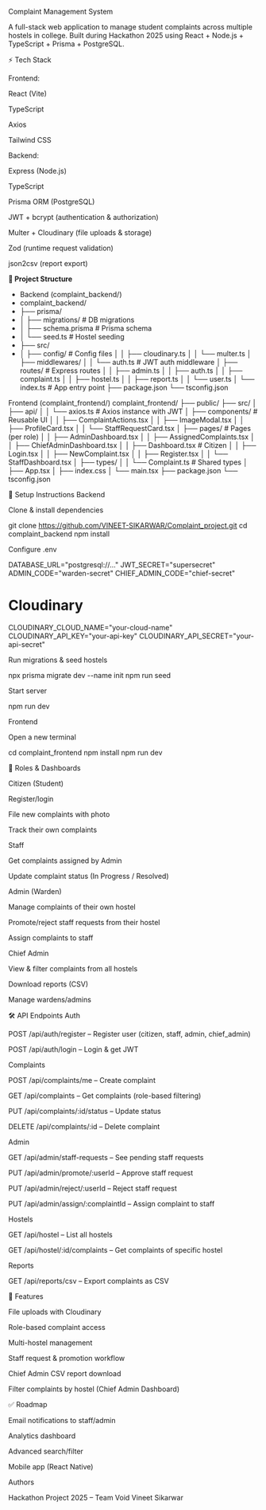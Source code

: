  Complaint Management System

A full-stack web application to manage student complaints across multiple hostels in college.
Built during Hackathon 2025  using React + Node.js + TypeScript + Prisma + PostgreSQL.

⚡ Tech Stack

Frontend:

React (Vite)

TypeScript

Axios

Tailwind CSS

Backend:

Express (Node.js)

TypeScript

Prisma ORM (PostgreSQL)

JWT + bcrypt (authentication & authorization)

Multer + Cloudinary (file uploads & storage)

Zod (runtime request validation)

json2csv (report export)

**📂 Project Structure**
- Backend (complaint_backend/)
- complaint_backend/
- ├── prisma/
- │   ├── migrations/           # DB migrations
- │   ├── schema.prisma         # Prisma schema
- │   └── seed.ts               # Hostel seeding
- ├── src/
- │   ├── config/               # Config files
│   │   ├── cloudinary.ts
│   │   └── multer.ts
│   ├── middlewares/
│   │   └── auth.ts           # JWT auth middleware
│   ├── routes/               # Express routes
│   │   ├── admin.ts
│   │   ├── auth.ts
│   │   ├── complaint.ts
│   │   ├── hostel.ts
│   │   ├── report.ts
│   │   └── user.ts
│   └── index.ts              # App entry point
├── package.json
└── tsconfig.json

Frontend (complaint_frontend/)
complaint_frontend/
├── public/
├── src/
│   ├── api/
│   │   └── axios.ts          # Axios instance with JWT
│   ├── components/           # Reusable UI
│   │   ├── ComplaintActions.tsx
│   │   ├── ImageModal.tsx
│   │   ├── ProfileCard.tsx
│   │   └── StaffRequestCard.tsx
│   ├── pages/                # Pages (per role)
│   │   ├── AdminDashboard.tsx
│   │   ├── AssignedComplaints.tsx
│   │   ├── ChiefAdminDashboard.tsx
│   │   ├── Dashboard.tsx     # Citizen
│   │   ├── Login.tsx
│   │   ├── NewComplaint.tsx
│   │   ├── Register.tsx
│   │   └── StaffDashboard.tsx
│   ├── types/
│   │   └── Complaint.ts      # Shared types
│   ├── App.tsx
│   ├── index.css
│   └── main.tsx
├── package.json
└── tsconfig.json

🔧 Setup Instructions
Backend

Clone & install dependencies

git clone https://github.com/VINEET-SIKARWAR/Complaint_project.git
cd complaint_backend
npm install


Configure .env

DATABASE_URL="postgresql://..."
JWT_SECRET="supersecret"
ADMIN_CODE="warden-secret"
CHIEF_ADMIN_CODE="chief-secret"

# Cloudinary
CLOUDINARY_CLOUD_NAME="your-cloud-name"
CLOUDINARY_API_KEY="your-api-key"
CLOUDINARY_API_SECRET="your-api-secret"


Run migrations & seed hostels

npx prisma migrate dev --name init
npm run seed


Start server

npm run dev

Frontend

Open a new terminal

cd complaint_frontend
npm install
npm run dev

👤 Roles & Dashboards

Citizen (Student)

Register/login

File new complaints with photo

Track their own complaints

Staff

Get complaints assigned by Admin

Update complaint status (In Progress / Resolved)

Admin (Warden)

Manage complaints of their own hostel

Promote/reject staff requests from their hostel

Assign complaints to staff

Chief Admin

View & filter complaints from all hostels

Download reports (CSV)

Manage wardens/admins

🛠 API Endpoints
Auth

POST /api/auth/register – Register user (citizen, staff, admin, chief_admin)

POST /api/auth/login – Login & get JWT

Complaints

POST /api/complaints/me – Create complaint

GET /api/complaints – Get complaints (role-based filtering)

PUT /api/complaints/:id/status – Update status

DELETE /api/complaints/:id – Delete complaint

Admin

GET /api/admin/staff-requests – See pending staff requests

PUT /api/admin/promote/:userId – Approve staff request

PUT /api/admin/reject/:userId – Reject staff request

PUT /api/admin/assign/:complaintId – Assign complaint to staff

Hostels

GET /api/hostel – List all hostels

GET /api/hostel/:id/complaints – Get complaints of specific hostel

Reports

GET /api/reports/csv – Export complaints as CSV

📸 Features

File uploads with Cloudinary

Role-based complaint access

Multi-hostel management

Staff request & promotion workflow

Chief Admin CSV report download

Filter complaints by hostel (Chief Admin Dashboard)

✅ Roadmap

Email notifications to staff/admin

Analytics dashboard

Advanced search/filter

Mobile app (React Native)

Authors

Hackathon Project 2025 – Team Void
Vineet Sikarwar
